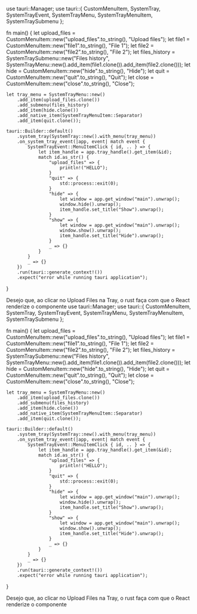 use tauri::Manager;
use tauri::{
    CustomMenuItem, SystemTray, SystemTrayEvent, SystemTrayMenu, SystemTrayMenuItem, SystemTraySubmenu
};

fn main() {
    let upload_files = CustomMenuItem::new("upload_files".to_string(), "Upload files");
    let file1 = CustomMenuItem::new("file1".to_string(), "File 1");
    let file2 = CustomMenuItem::new("file2".to_string(), "File 2");
    let files_history = SystemTraySubmenu::new("Files history", SystemTrayMenu::new().add_item(file1.clone()).add_item(file2.clone()));
    let hide = CustomMenuItem::new("hide".to_string(), "Hide");
    let quit = CustomMenuItem::new("quit".to_string(), "Quit");
    let close = CustomMenuItem::new("close".to_string(), "Close");

    let tray_menu = SystemTrayMenu::new()
        .add_item(upload_files.clone())
        .add_submenu(files_history)
        .add_item(hide.clone())
        .add_native_item(SystemTrayMenuItem::Separator)
        .add_item(quit.clone());

    tauri::Builder::default()
        .system_tray(SystemTray::new().with_menu(tray_menu))
        .on_system_tray_event(|app, event| match event {
            SystemTrayEvent::MenuItemClick { id, .. } => {
                let item_handle = app.tray_handle().get_item(&id);
                match id.as_str() {
                    "upload_files" => {
                        println!("HELLO");
                    }
                    "quit" => {
                        std::process::exit(0);
                    }
                    "hide" => {
                        let window = app.get_window("main").unwrap();
                        window.hide().unwrap();
                        item_handle.set_title("Show").unwrap();
                    }
                    "show" => {
                        let window = app.get_window("main").unwrap();
                        window.show().unwrap();
                        item_handle.set_title("Hide").unwrap();
                    }
                    _ => {}
                }
            }
            _ => {}
        })
        .run(tauri::generate_context!())
        .expect("error while running tauri application");
}

Desejo que, ao clicar no Upload Files na Tray, o rust faça com que o React renderize o componente <UploadFiles/>use tauri::Manager;
use tauri::{
    CustomMenuItem, SystemTray, SystemTrayEvent, SystemTrayMenu, SystemTrayMenuItem, SystemTraySubmenu
};

fn main() {
    let upload_files = CustomMenuItem::new("upload_files".to_string(), "Upload files");
    let file1 = CustomMenuItem::new("file1".to_string(), "File 1");
    let file2 = CustomMenuItem::new("file2".to_string(), "File 2");
    let files_history = SystemTraySubmenu::new("Files history", SystemTrayMenu::new().add_item(file1.clone()).add_item(file2.clone()));
    let hide = CustomMenuItem::new("hide".to_string(), "Hide");
    let quit = CustomMenuItem::new("quit".to_string(), "Quit");
    let close = CustomMenuItem::new("close".to_string(), "Close");

    let tray_menu = SystemTrayMenu::new()
        .add_item(upload_files.clone())
        .add_submenu(files_history)
        .add_item(hide.clone())
        .add_native_item(SystemTrayMenuItem::Separator)
        .add_item(quit.clone());

    tauri::Builder::default()
        .system_tray(SystemTray::new().with_menu(tray_menu))
        .on_system_tray_event(|app, event| match event {
            SystemTrayEvent::MenuItemClick { id, .. } => {
                let item_handle = app.tray_handle().get_item(&id);
                match id.as_str() {
                    "upload_files" => {
                        println!("HELLO");
                    }
                    "quit" => {
                        std::process::exit(0);
                    }
                    "hide" => {
                        let window = app.get_window("main").unwrap();
                        window.hide().unwrap();
                        item_handle.set_title("Show").unwrap();
                    }
                    "show" => {
                        let window = app.get_window("main").unwrap();
                        window.show().unwrap();
                        item_handle.set_title("Hide").unwrap();
                    }
                    _ => {}
                }
            }
            _ => {}
        })
        .run(tauri::generate_context!())
        .expect("error while running tauri application");
}

Desejo que, ao clicar no Upload Files na Tray, o rust faça com que o React renderize o componente <UploadFiles/>